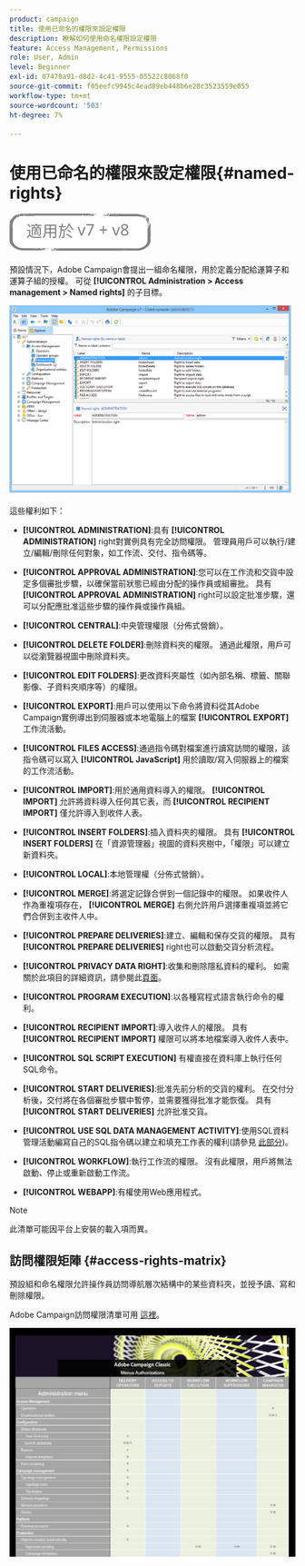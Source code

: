 ```yaml
---
product: campaign
title: 使用已命名的權限來設定權限
description: 瞭解如何使用命名權限設定權限
feature: Access Management, Permissions
role: User, Admin
level: Beginner
exl-id: 07470a91-d8d2-4c41-9555-05522c8068f0
source-git-commit: f05eefc9945c4ead89eb448b6e28c3523559e055
workflow-type: tm+mt
source-wordcount: '503'
ht-degree: 7%

---
```


# 使用已命名的權限來設定權限{#named-rights}

![](../../assets/common.svg)

預設情況下，Adobe Campaign會提出一組命名權限，用於定義分配給運算子和運算子組的授權。 可從 **[!UICONTROL Administration > Access management > Named rights]** 的子目標。

![](assets/s_ncs_admin_named_rights.png)

這些權利如下：

* **[!UICONTROL ADMINISTRATION]**:具有 **[!UICONTROL ADMINISTRATION]** right對實例具有完全訪問權限。 管理員用戶可以執行/建立/編輯/刪除任何對象，如工作流、交付、指令碼等。

* **[!UICONTROL APPROVAL ADMINISTRATION]**:您可以在工作流和交貨中設定多個審批步驟，以確保當前狀態已經由分配的操作員或組審批。 具有 **[!UICONTROL APPROVAL ADMINISTRATION]** right可以設定批准步驟，還可以分配應批准這些步驟的操作員或操作員組。

* **[!UICONTROL CENTRAL]**:中央管理權限（分佈式營銷）。

* **[!UICONTROL DELETE FOLDER]**:刪除資料夾的權限。 通過此權限，用戶可以從瀏覽器視圖中刪除資料夾。

* **[!UICONTROL EDIT FOLDERS]**:更改資料夾屬性（如內部名稱、標籤、關聯影像、子資料夾順序等）的權限。

* **[!UICONTROL EXPORT]**:用戶可以使用以下命令將資料從其Adobe Campaign實例導出到伺服器或本地電腦上的檔案 **[!UICONTROL EXPORT]** 工作流活動。

* **[!UICONTROL FILES ACCESS]**:通過指令碼對檔案進行讀寫訪問的權限，該指令碼可以寫入 **[!UICONTROL JavaScript]** 用於讀取/寫入伺服器上的檔案的工作流活動。

* **[!UICONTROL IMPORT]**:用於通用資料導入的權限。 **[!UICONTROL IMPORT]** 允許將資料導入任何其它表，而 **[!UICONTROL RECIPIENT IMPORT]** 僅允許導入到收件人表。

* **[!UICONTROL INSERT FOLDERS]**:插入資料夾的權限。 具有 **[!UICONTROL INSERT FOLDERS]** 在「資源管理器」視圖的資料夾樹中，「權限」可以建立新資料夾。

* **[!UICONTROL LOCAL]**:本地管理權（分佈式營銷）。

* **[!UICONTROL MERGE]**:將選定記錄合併到一個記錄中的權限。 如果收件人作為重複項存在， **[!UICONTROL MERGE]** 右側允許用戶選擇重複項並將它們合併到主收件人中。

* **[!UICONTROL PREPARE DELIVERIES]**:建立、編輯和保存交貨的權限。 具有 **[!UICONTROL PREPARE DELIVERIES]** right也可以啟動交貨分析流程。

* **[!UICONTROL PRIVACY DATA RIGHT]**:收集和刪除隱私資料的權利。 如需關於此項目的詳細資訊，請參閱此[頁面](https://helpx.adobe.com/tw/campaign/kb/acc-privacy.html)。

* **[!UICONTROL PROGRAM EXECUTION]**:以各種寫程式語言執行命令的權利。

* **[!UICONTROL RECIPIENT IMPORT]**:導入收件人的權限。 具有 **[!UICONTROL RECIPIENT IMPORT]** 權限可以將本地檔案導入收件人表中。

* **[!UICONTROL SQL SCRIPT EXECUTION]** 有權直接在資料庫上執行任何SQL命令。

* **[!UICONTROL START DELIVERIES]**:批准先前分析的交貨的權利。 在交付分析後，交付將在各個審批步驟中暫停，並需要獲得批准才能恢復。 具有 **[!UICONTROL START DELIVERIES]** 允許批准交貨。

* **[!UICONTROL USE SQL DATA MANAGEMENT ACTIVITY]**:使用SQL資料管理活動編寫自己的SQL指令碼以建立和填充工作表的權利(請參見 [此部分](../../workflow/using/sql-data-management.md))。

* **[!UICONTROL WORKFLOW]**:執行工作流的權限。 沒有此權限，用戶將無法啟動、停止或重新啟動工作流。

* **[!UICONTROL WEBAPP]**:有權使用Web應用程式。

>[!NOTE]
>
>此清單可能因平台上安裝的載入項而異。

## 訪問權限矩陣 {#access-rights-matrix}

預設組和命名權限允許操作員訪問導航層次結構中的某些資料夾，並授予讀、寫和刪除權限。

Adobe Campaign訪問權限清單可用 [這裡](/help/platform/using/assets/access-rights-matrix.pdf)。

[![影像](assets/do-not-localize/user_management.png)](https://experienceleague.adobe.com/docs/campaign-classic/assets/access-rights-matrix.pdf?lang=en)
